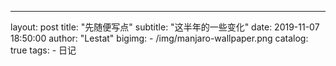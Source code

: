 ---
layout:     post
title:      "先随便写点"
subtitle:   "这半年的一些变化"
date:       2019-11-07 18:50:00
author:     "Lestat"
bigimg:
    - /img/manjaro-wallpaper.png
catalog: true
tags:
    - 日记 


